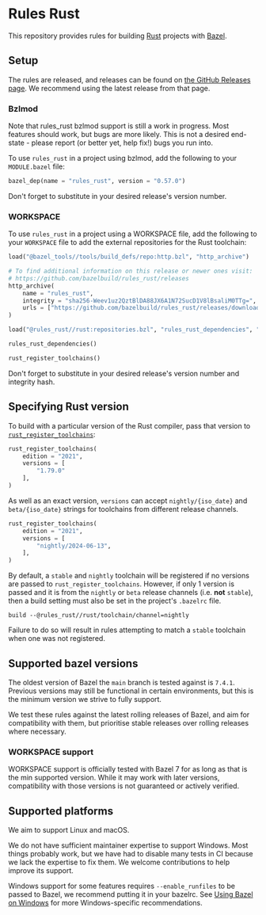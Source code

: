 # Rules Rust

This repository provides rules for building [Rust][rust] projects with [Bazel][bazel].

[bazel]: https://bazel.build/
[rust]: http://www.rust-lang.org/

<!-- TODO: Render generated docs on the github pages site again, https://bazelbuild.github.io/rules_rust/ -->

<a name="setup"></a>

## Setup

The rules are released, and releases can be found on [the GitHub Releases page](https://github.com/bazelbuild/rules_rust/releases). We recommend using the latest release from that page.

### Bzlmod

Note that rules_rust bzlmod support is still a work in progress. Most features should work, but bugs are more likely. This is not a desired end-state - please report (or better yet, help fix!) bugs you run into.

To use `rules_rust` in a project using bzlmod, add the following to your `MODULE.bazel` file:

```python
bazel_dep(name = "rules_rust", version = "0.57.0")
```

Don't forget to substitute in your desired release's version number.

### WORKSPACE

To use `rules_rust` in a project using a WORKSPACE file, add the following to your `WORKSPACE` file to add the external repositories for the Rust toolchain:

```python
load("@bazel_tools//tools/build_defs/repo:http.bzl", "http_archive")

# To find additional information on this release or newer ones visit:
# https://github.com/bazelbuild/rules_rust/releases
http_archive(
    name = "rules_rust",
    integrity = "sha256-Weev1uz2QztBlDA88JX6A1N72SucD1V8lBsaliM0TTg=",
    urls = ["https://github.com/bazelbuild/rules_rust/releases/download/0.48.0/rules_rust-v0.48.0.tar.gz"],
)

load("@rules_rust//rust:repositories.bzl", "rules_rust_dependencies", "rust_register_toolchains")

rules_rust_dependencies()

rust_register_toolchains()
```

Don't forget to substitute in your desired release's version number and integrity hash.

## Specifying Rust version

To build with a particular version of the Rust compiler, pass that version to [`rust_register_toolchains`](flatten.md#rust_register_toolchains):

```python
rust_register_toolchains(
    edition = "2021",
    versions = [
        "1.79.0"
    ],
)
```

As well as an exact version, `versions` can accept `nightly/{iso_date}` and `beta/{iso_date}` strings for toolchains from different release channels.

```python
rust_register_toolchains(
    edition = "2021",
    versions = [
        "nightly/2024-06-13",
    ],
)
```

By default, a `stable` and `nightly` toolchain will be registered if no versions are passed to `rust_register_toolchains`. However,
if only 1 version is passed and it is from the `nightly` or `beta` release channels (i.e. __not__ `stable`), then a build setting must
also be set in the project's `.bazelrc` file.

```text
build --@rules_rust//rust/toolchain/channel=nightly
```

Failure to do so will result in rules attempting to match a `stable` toolchain when one was not registered.

## Supported bazel versions

The oldest version of Bazel the `main` branch is tested against is `7.4.1`. Previous versions may still be functional in certain environments, but this is the minimum version we strive to fully support.

We test these rules against the latest rolling releases of Bazel, and aim for compatibility with them, but prioritise stable releases over rolling releases where necessary.

### WORKSPACE support

WORKSPACE support is officially tested with Bazel 7 for as long as that is the min supported version. While it may work with later versions, compatibility with those versions is not guaranteed or actively verified.

## Supported platforms

We aim to support Linux and macOS.

We do not have sufficient maintainer expertise to support Windows. Most things probably work, but we have had to disable many tests in CI because we lack the expertise to fix them. We welcome contributions to help improve its support.

Windows support for some features requires `--enable_runfiles` to be passed to Bazel, we recommend putting it in your bazelrc. See [Using Bazel on Windows](https://bazel.build/configure/windows) for more Windows-specific recommendations.
